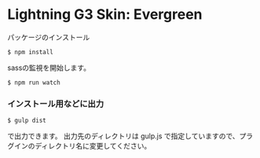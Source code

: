 # Lightning G3 Skin: Evergreen

パッケージのインストール
```
$ npm install
```

sassの監視を開始します。
```
$ npm run watch
``` 

### インストール用などに出力

```
$ gulp dist
```

で出力できます。
出力先のディレクトリは gulp.js で指定していますので、プラグインのディレクトリ名に変更してください。
